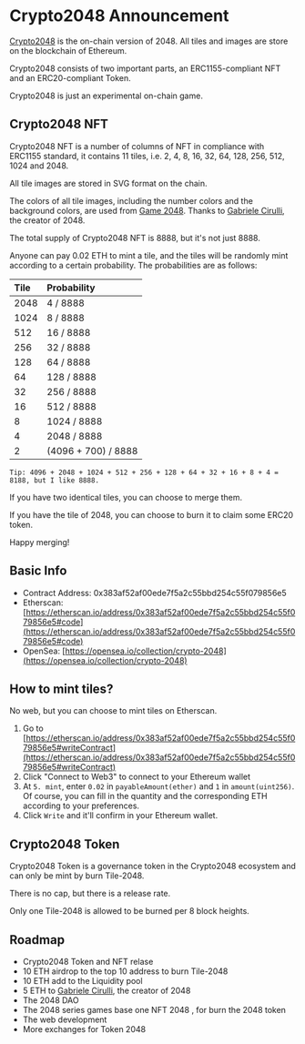 # Crypto2048 Announcement

[Crypto2048](https://opensea.io/collection/crypto-2048) is the on-chain version of 2048.
All tiles and images are store on the blockchain of Ethereum.

Crypto2048 consists of two important parts, an ERC1155-compliant NFT and an ERC20-compliant Token.

Crypto2048 is just an experimental on-chain game.

## Crypto2048 NFT

Crypto2048 NFT is a number of columns of NFT in compliance with ERC1155 standard, it contains 11 tiles, i.e. 2, 4, 8, 16, 32, 64, 128, 256, 512, 1024 and 2048.

All tile images are stored in SVG format on the chain.

The colors of all tile images, including the number colors and the background colors, are used from [Game 2048](https://play2048.co/). Thanks to [Gabriele Cirulli](https://twitter.com/gabrielecirulli), the creator of 2048.

The total supply of Crypto2048 NFT is 8888, but it's not just 8888.

Anyone can pay 0.02 ETH to mint a tile, and the tiles will be randomly mint according to a certain probability. The probabilities are as follows:

|Tile|Probability|
|:-|:-|
|2048|4 / 8888|
|1024|8 / 8888|
|512|16 / 8888|
|256|32 / 8888|
|128|64 / 8888|
|64|128 / 8888|
|32|256 / 8888|
|16|512 / 8888|
|8|1024 / 8888|
|4|2048 / 8888|
|2|(4096 + 700) / 8888|

`Tip: 4096 + 2048 + 1024 + 512 + 256 + 128 + 64 + 32 + 16 + 8 + 4 = 8188, but I like 8888.`

If you have two identical tiles, you can choose to merge them.

If you have the tile of 2048, you can choose to burn it to claim some ERC20 token.

Happy merging!

## Basic Info

* Contract Address: 0x383af52af00ede7f5a2c55bbd254c55f079856e5
* Etherscan: [https://etherscan.io/address/0x383af52af00ede7f5a2c55bbd254c55f079856e5#code](https://etherscan.io/address/0x383af52af00ede7f5a2c55bbd254c55f079856e5#code)
* OpenSea: [https://opensea.io/collection/crypto-2048](https://opensea.io/collection/crypto-2048)

## How to mint tiles?

No web, but you can choose to mint tiles on Etherscan.

1. Go to [https://etherscan.io/address/0x383af52af00ede7f5a2c55bbd254c55f079856e5#writeContract](https://etherscan.io/address/0x383af52af00ede7f5a2c55bbd254c55f079856e5#writeContract)
2. Click "Connect to Web3" to connect to your Ethereum wallet
3. At `5. mint`, enter `0.02` in `payableAmount(ether)` and `1` in `amount(uint256)`. Of course, you can fill in the quantity and the corresponding ETH according to your preferences.
4. Click `Write` and it'll confirm in your Ethereum wallet.

## Crypto2048 Token

Crypto2048 Token is a governance token in the Crypto2048 ecosystem and can only be mint by burn Tile-2048.

There is no cap, but there is a release rate.

Only one Tile-2048 is allowed to be burned per 8 block heights.

## Roadmap

* Crypto2048 Token and NFT relase
* 10 ETH airdrop to the top 10 address to burn Tile-2048
* 10 ETH add to the Liquidity pool
* 5 ETH to [Gabriele Cirulli](https://twitter.com/gabrielecirulli), the creator of 2048
* The 2048 DAO
* The 2048 series games base one NFT 2048 , for burn the 2048 token
* The web development
* More exchanges for Token 2048
